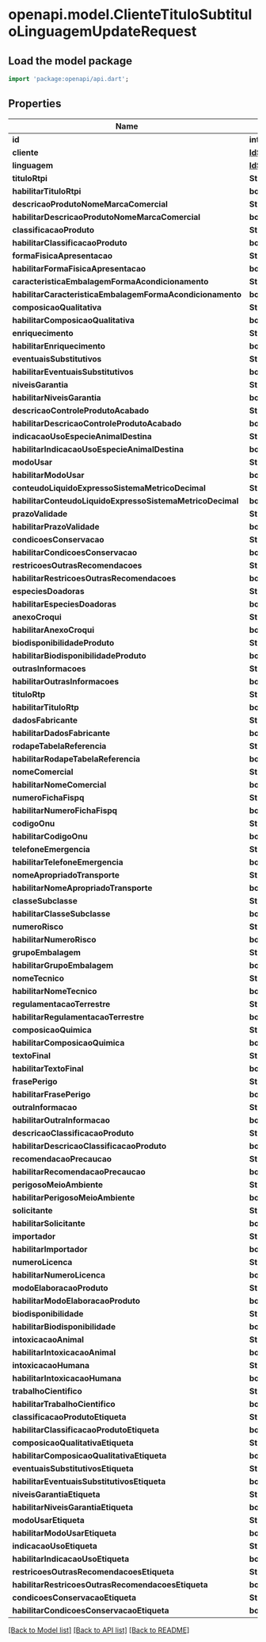 # openapi.model.ClienteTituloSubtituloLinguagemUpdateRequest

## Load the model package
```dart
import 'package:openapi/api.dart';
```

## Properties
Name | Type | Description | Notes
------------ | ------------- | ------------- | -------------
**id** | **int** |  | [optional] 
**cliente** | [**IdSimpleResponse**](IdSimpleResponse.md) |  | [optional] 
**linguagem** | [**IdSimpleResponse**](IdSimpleResponse.md) |  | [optional] 
**tituloRtpi** | **String** |  | [optional] 
**habilitarTituloRtpi** | **bool** |  | [optional] 
**descricaoProdutoNomeMarcaComercial** | **String** |  | [optional] 
**habilitarDescricaoProdutoNomeMarcaComercial** | **bool** |  | [optional] 
**classificacaoProduto** | **String** |  | [optional] 
**habilitarClassificacaoProduto** | **bool** |  | [optional] 
**formaFisicaApresentacao** | **String** |  | [optional] 
**habilitarFormaFisicaApresentacao** | **bool** |  | [optional] 
**caracteristicaEmbalagemFormaAcondicionamento** | **String** |  | [optional] 
**habilitarCaracteristicaEmbalagemFormaAcondicionamento** | **bool** |  | [optional] 
**composicaoQualitativa** | **String** |  | [optional] 
**habilitarComposicaoQualitativa** | **bool** |  | [optional] 
**enriquecimento** | **String** |  | [optional] 
**habilitarEnriquecimento** | **bool** |  | [optional] 
**eventuaisSubstitutivos** | **String** |  | [optional] 
**habilitarEventuaisSubstitutivos** | **bool** |  | [optional] 
**niveisGarantia** | **String** |  | [optional] 
**habilitarNiveisGarantia** | **bool** |  | [optional] 
**descricaoControleProdutoAcabado** | **String** |  | [optional] 
**habilitarDescricaoControleProdutoAcabado** | **bool** |  | [optional] 
**indicacaoUsoEspecieAnimalDestina** | **String** |  | [optional] 
**habilitarIndicacaoUsoEspecieAnimalDestina** | **bool** |  | [optional] 
**modoUsar** | **String** |  | [optional] 
**habilitarModoUsar** | **bool** |  | [optional] 
**conteudoLiquidoExpressoSistemaMetricoDecimal** | **String** |  | [optional] 
**habilitarConteudoLiquidoExpressoSistemaMetricoDecimal** | **bool** |  | [optional] 
**prazoValidade** | **String** |  | [optional] 
**habilitarPrazoValidade** | **bool** |  | [optional] 
**condicoesConservacao** | **String** |  | [optional] 
**habilitarCondicoesConservacao** | **bool** |  | [optional] 
**restricoesOutrasRecomendacoes** | **String** |  | [optional] 
**habilitarRestricoesOutrasRecomendacoes** | **bool** |  | [optional] 
**especiesDoadoras** | **String** |  | [optional] 
**habilitarEspeciesDoadoras** | **bool** |  | [optional] 
**anexoCroqui** | **String** |  | [optional] 
**habilitarAnexoCroqui** | **bool** |  | [optional] 
**biodisponibilidadeProduto** | **String** |  | [optional] 
**habilitarBiodisponibilidadeProduto** | **bool** |  | [optional] 
**outrasInformacoes** | **String** |  | [optional] 
**habilitarOutrasInformacoes** | **bool** |  | [optional] 
**tituloRtp** | **String** |  | [optional] 
**habilitarTituloRtp** | **bool** |  | [optional] 
**dadosFabricante** | **String** |  | [optional] 
**habilitarDadosFabricante** | **bool** |  | [optional] 
**rodapeTabelaReferencia** | **String** |  | [optional] 
**habilitarRodapeTabelaReferencia** | **bool** |  | [optional] 
**nomeComercial** | **String** |  | [optional] 
**habilitarNomeComercial** | **bool** |  | [optional] 
**numeroFichaFispq** | **String** |  | [optional] 
**habilitarNumeroFichaFispq** | **bool** |  | [optional] 
**codigoOnu** | **String** |  | [optional] 
**habilitarCodigoOnu** | **bool** |  | [optional] 
**telefoneEmergencia** | **String** |  | [optional] 
**habilitarTelefoneEmergencia** | **bool** |  | [optional] 
**nomeApropriadoTransporte** | **String** |  | [optional] 
**habilitarNomeApropriadoTransporte** | **bool** |  | [optional] 
**classeSubclasse** | **String** |  | [optional] 
**habilitarClasseSubclasse** | **bool** |  | [optional] 
**numeroRisco** | **String** |  | [optional] 
**habilitarNumeroRisco** | **bool** |  | [optional] 
**grupoEmbalagem** | **String** |  | [optional] 
**habilitarGrupoEmbalagem** | **bool** |  | [optional] 
**nomeTecnico** | **String** |  | [optional] 
**habilitarNomeTecnico** | **bool** |  | [optional] 
**regulamentacaoTerrestre** | **String** |  | [optional] 
**habilitarRegulamentacaoTerrestre** | **bool** |  | [optional] 
**composicaoQuimica** | **String** |  | [optional] 
**habilitarComposicaoQuimica** | **bool** |  | [optional] 
**textoFinal** | **String** |  | [optional] 
**habilitarTextoFinal** | **bool** |  | [optional] 
**frasePerigo** | **String** |  | [optional] 
**habilitarFrasePerigo** | **bool** |  | [optional] 
**outraInformacao** | **String** |  | [optional] 
**habilitarOutraInformacao** | **bool** |  | [optional] 
**descricaoClassificacaoProduto** | **String** |  | [optional] 
**habilitarDescricaoClassificacaoProduto** | **bool** |  | [optional] 
**recomendacaoPrecaucao** | **String** |  | [optional] 
**habilitarRecomendacaoPrecaucao** | **bool** |  | [optional] 
**perigosoMeioAmbiente** | **String** |  | [optional] 
**habilitarPerigosoMeioAmbiente** | **bool** |  | [optional] 
**solicitante** | **String** |  | [optional] 
**habilitarSolicitante** | **bool** |  | [optional] 
**importador** | **String** |  | [optional] 
**habilitarImportador** | **bool** |  | [optional] 
**numeroLicenca** | **String** |  | [optional] 
**habilitarNumeroLicenca** | **bool** |  | [optional] 
**modoElaboracaoProduto** | **String** |  | [optional] 
**habilitarModoElaboracaoProduto** | **bool** |  | [optional] 
**biodisponibilidade** | **String** |  | [optional] 
**habilitarBiodisponibilidade** | **bool** |  | [optional] 
**intoxicacaoAnimal** | **String** |  | [optional] 
**habilitarIntoxicacaoAnimal** | **bool** |  | [optional] 
**intoxicacaoHumana** | **String** |  | [optional] 
**habilitarIntoxicacaoHumana** | **bool** |  | [optional] 
**trabalhoCientifico** | **String** |  | [optional] 
**habilitarTrabalhoCientifico** | **bool** |  | [optional] 
**classificacaoProdutoEtiqueta** | **String** |  | [optional] 
**habilitarClassificacaoProdutoEtiqueta** | **bool** |  | [optional] 
**composicaoQualitativaEtiqueta** | **String** |  | [optional] 
**habilitarComposicaoQualitativaEtiqueta** | **bool** |  | [optional] 
**eventuaisSubstitutivosEtiqueta** | **String** |  | [optional] 
**habilitarEventuaisSubstitutivosEtiqueta** | **bool** |  | [optional] 
**niveisGarantiaEtiqueta** | **String** |  | [optional] 
**habilitarNiveisGarantiaEtiqueta** | **bool** |  | [optional] 
**modoUsarEtiqueta** | **String** |  | [optional] 
**habilitarModoUsarEtiqueta** | **bool** |  | [optional] 
**indicacaoUsoEtiqueta** | **String** |  | [optional] 
**habilitarIndicacaoUsoEtiqueta** | **bool** |  | [optional] 
**restricoesOutrasRecomendacoesEtiqueta** | **String** |  | [optional] 
**habilitarRestricoesOutrasRecomendacoesEtiqueta** | **bool** |  | [optional] 
**condicoesConservacaoEtiqueta** | **String** |  | [optional] 
**habilitarCondicoesConservacaoEtiqueta** | **bool** |  | [optional] 

[[Back to Model list]](../README.md#documentation-for-models) [[Back to API list]](../README.md#documentation-for-api-endpoints) [[Back to README]](../README.md)


